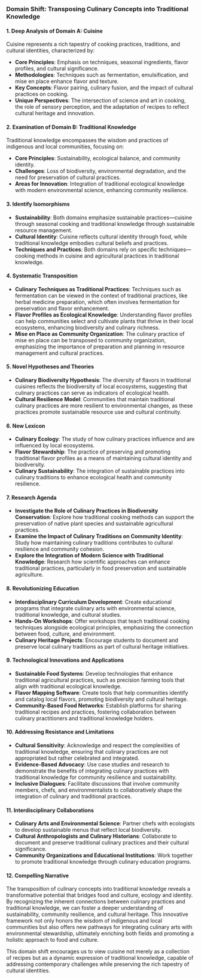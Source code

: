 ### Domain Shift: Transposing Culinary Concepts into Traditional Knowledge

#### 1. Deep Analysis of Domain A: Cuisine
Cuisine represents a rich tapestry of cooking practices, traditions, and cultural identities, characterized by:
- **Core Principles**: Emphasis on techniques, seasonal ingredients, flavor profiles, and cultural significance.
- **Methodologies**: Techniques such as fermentation, emulsification, and mise en place enhance flavor and texture.
- **Key Concepts**: Flavor pairing, culinary fusion, and the impact of cultural practices on cooking.
- **Unique Perspectives**: The intersection of science and art in cooking, the role of sensory perception, and the adaptation of recipes to reflect cultural heritage and innovation.

#### 2. Examination of Domain B: Traditional Knowledge
Traditional knowledge encompasses the wisdom and practices of indigenous and local communities, focusing on:
- **Core Principles**: Sustainability, ecological balance, and community identity.
- **Challenges**: Loss of biodiversity, environmental degradation, and the need for preservation of cultural practices.
- **Areas for Innovation**: Integration of traditional ecological knowledge with modern environmental science, enhancing community resilience.

#### 3. Identify Isomorphisms
- **Sustainability**: Both domains emphasize sustainable practices—cuisine through seasonal cooking and traditional knowledge through sustainable resource management.
- **Cultural Identity**: Cuisine reflects cultural identity through food, while traditional knowledge embodies cultural beliefs and practices.
- **Techniques and Practices**: Both domains rely on specific techniques—cooking methods in cuisine and agricultural practices in traditional knowledge.

#### 4. Systematic Transposition
- **Culinary Techniques as Traditional Practices**: Techniques such as fermentation can be viewed in the context of traditional practices, like herbal medicine preparation, which often involves fermentation for preservation and flavor enhancement.
- **Flavor Profiles as Ecological Knowledge**: Understanding flavor profiles can help communities select and cultivate plants that thrive in their local ecosystems, enhancing biodiversity and culinary richness.
- **Mise en Place as Community Organization**: The culinary practice of mise en place can be transposed to community organization, emphasizing the importance of preparation and planning in resource management and cultural practices.

#### 5. Novel Hypotheses and Theories
- **Culinary Biodiversity Hypothesis**: The diversity of flavors in traditional cuisines reflects the biodiversity of local ecosystems, suggesting that culinary practices can serve as indicators of ecological health.
- **Cultural Resilience Model**: Communities that maintain traditional culinary practices are more resilient to environmental changes, as these practices promote sustainable resource use and cultural continuity.

#### 6. New Lexicon
- **Culinary Ecology**: The study of how culinary practices influence and are influenced by local ecosystems.
- **Flavor Stewardship**: The practice of preserving and promoting traditional flavor profiles as a means of maintaining cultural identity and biodiversity.
- **Culinary Sustainability**: The integration of sustainable practices into culinary traditions to enhance ecological health and community resilience.

#### 7. Research Agenda
- **Investigate the Role of Culinary Practices in Biodiversity Conservation**: Explore how traditional cooking methods can support the preservation of native plant species and sustainable agricultural practices.
- **Examine the Impact of Culinary Traditions on Community Identity**: Study how maintaining culinary traditions contributes to cultural resilience and community cohesion.
- **Explore the Integration of Modern Science with Traditional Knowledge**: Research how scientific approaches can enhance traditional practices, particularly in food preservation and sustainable agriculture.

#### 8. Revolutionizing Education
- **Interdisciplinary Curriculum Development**: Create educational programs that integrate culinary arts with environmental science, traditional knowledge, and cultural studies.
- **Hands-On Workshops**: Offer workshops that teach traditional cooking techniques alongside ecological principles, emphasizing the connection between food, culture, and environment.
- **Culinary Heritage Projects**: Encourage students to document and preserve local culinary traditions as part of cultural heritage initiatives.

#### 9. Technological Innovations and Applications
- **Sustainable Food Systems**: Develop technologies that enhance traditional agricultural practices, such as precision farming tools that align with traditional ecological knowledge.
- **Flavor Mapping Software**: Create tools that help communities identify and catalog local flavors, promoting biodiversity and cultural heritage.
- **Community-Based Food Networks**: Establish platforms for sharing traditional recipes and practices, fostering collaboration between culinary practitioners and traditional knowledge holders.

#### 10. Addressing Resistance and Limitations
- **Cultural Sensitivity**: Acknowledge and respect the complexities of traditional knowledge, ensuring that culinary practices are not appropriated but rather celebrated and integrated.
- **Evidence-Based Advocacy**: Use case studies and research to demonstrate the benefits of integrating culinary practices with traditional knowledge for community resilience and sustainability.
- **Inclusive Dialogues**: Facilitate discussions that involve community members, chefs, and environmentalists to collaboratively shape the integration of culinary and traditional practices.

#### 11. Interdisciplinary Collaborations
- **Culinary Arts and Environmental Science**: Partner chefs with ecologists to develop sustainable menus that reflect local biodiversity.
- **Cultural Anthropologists and Culinary Historians**: Collaborate to document and preserve traditional culinary practices and their cultural significance.
- **Community Organizations and Educational Institutions**: Work together to promote traditional knowledge through culinary education programs.

#### 12. Compelling Narrative
The transposition of culinary concepts into traditional knowledge reveals a transformative potential that bridges food and culture, ecology and identity. By recognizing the inherent connections between culinary practices and traditional knowledge, we can foster a deeper understanding of sustainability, community resilience, and cultural heritage. This innovative framework not only honors the wisdom of indigenous and local communities but also offers new pathways for integrating culinary arts with environmental stewardship, ultimately enriching both fields and promoting a holistic approach to food and culture. 

This domain shift encourages us to view cuisine not merely as a collection of recipes but as a dynamic expression of traditional knowledge, capable of addressing contemporary challenges while preserving the rich tapestry of cultural identities.